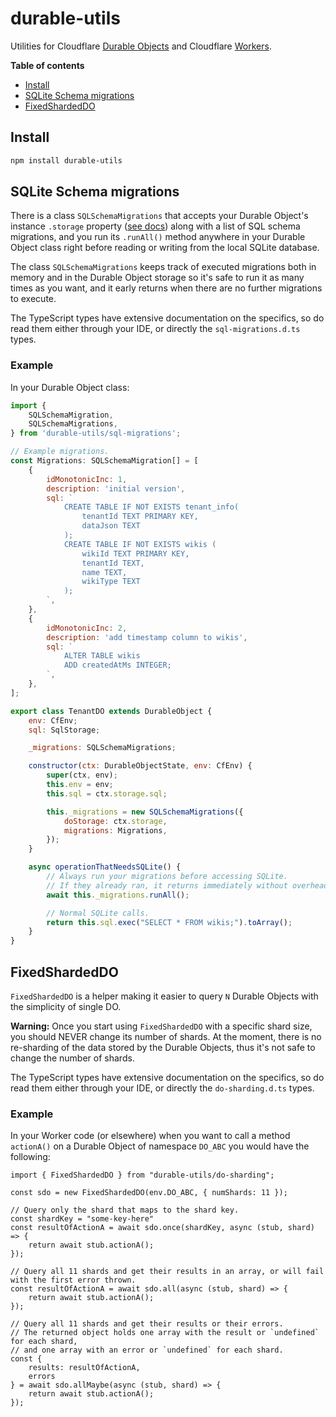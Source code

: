 # durable-utils

Utilities for Cloudflare [Durable Objects](https://developers.cloudflare.com/durable-objects/) and Cloudflare [Workers](https://developers.cloudflare.com/workers/).

**Table of contents**

- [Install](#install)
- [SQLite Schema migrations](#sqlite-schema-migrations)
- [FixedShardedDO](#fixedshardeddo)

## Install

```sh
npm install durable-utils
```

## SQLite Schema migrations

There is a class `SQLSchemaMigrations` that accepts your Durable Object's instance `.storage` property ([see docs](https://developers.cloudflare.com/durable-objects/api/state/#storage)) along with a list of SQL schema migrations, and you run its `.runAll()` method anywhere in your Durable Object class right before reading or writing from the local SQLite database.

The class `SQLSchemaMigrations` keeps track of executed migrations both in memory and in the Durable Object storage so it's safe to run it as many times as you want, and it early returns when there are no further migrations to execute.

The TypeScript types have extensive documentation on the specifics, so do read them either through your IDE, or directly the `sql-migrations.d.ts` types.

### Example

In your Durable Object class:

```javascript
import {
    SQLSchemaMigration,
    SQLSchemaMigrations,
} from 'durable-utils/sql-migrations';

// Example migrations.
const Migrations: SQLSchemaMigration[] = [
    {
        idMonotonicInc: 1,
        description: 'initial version',
        sql: `
            CREATE TABLE IF NOT EXISTS tenant_info(
                tenantId TEXT PRIMARY KEY,
                dataJson TEXT
            );
            CREATE TABLE IF NOT EXISTS wikis (
                wikiId TEXT PRIMARY KEY,
                tenantId TEXT,
                name TEXT,
                wikiType TEXT
            );
        `,
    },
    {
        idMonotonicInc: 2,
        description: 'add timestamp column to wikis',
        sql: `
            ALTER TABLE wikis
            ADD createdAtMs INTEGER;
        `,
    },
];

export class TenantDO extends DurableObject {
    env: CfEnv;
    sql: SqlStorage;

    _migrations: SQLSchemaMigrations;

    constructor(ctx: DurableObjectState, env: CfEnv) {
        super(ctx, env);
        this.env = env;
        this.sql = ctx.storage.sql;

        this._migrations = new SQLSchemaMigrations({
            doStorage: ctx.storage,
            migrations: Migrations,
        });
    }

    async operationThatNeedsSQLite() {
        // Always run your migrations before accessing SQLite.
        // If they already ran, it returns immediately without overhead.
        await this._migrations.runAll();

        // Normal SQLite calls.
        return this.sql.exec("SELECT * FROM wikis;").toArray();
    }
}
```

## FixedShardedDO

`FixedShardedDO` is a helper making it easier to query `N` Durable Objects with the simplicity of single DO.

**Warning:** Once you start using `FixedShardedDO` with a specific shard size, you should NEVER change its number of shards.
At the moment, there is no re-sharding of the data stored by the Durable Objects, thus it's not safe to change the number of shards.

The TypeScript types have extensive documentation on the specifics, so do read them either through your IDE, or directly the `do-sharding.d.ts` types.

### Example

In your Worker code (or elsewhere) when you want to call a method `actionA()` on a Durable Object of namespace `DO_ABC` you would have the following:

```
import { FixedShardedDO } from "durable-utils/do-sharding";

const sdo = new FixedShardedDO(env.DO_ABC, { numShards: 11 });

// Query only the shard that maps to the shard key.
const shardKey = "some-key-here"
const resultOfActionA = await sdo.once(shardKey, async (stub, shard) => {
    return await stub.actionA();
});

// Query all 11 shards and get their results in an array, or will fail with the first error thrown.
const resultOfActionA = await sdo.all(async (stub, shard) => {
    return await stub.actionA();
});

// Query all 11 shards and get their results or their errors.
// The returned object holds one array with the result or `undefined` for each shard,
// and one array with an error or `undefined` for each shard.
const {
    results: resultOfActionA,
    errors
} = await sdo.allMaybe(async (stub, shard) => {
    return await stub.actionA();
});
```

